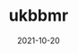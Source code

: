 ---
layout: default
modal-id: 6
date: 2021-10-20
img: ukbbmr.png
alt: image-alt
title: ukbbmr
project-date: Test
client: Test
category: Test
description: During my time working with <a href="https://www.ukbiobank.ac.uk/">UK Biobank</a> (UKBB) and <a href="https://academic.oup.com/ije/article/32/1/1/642797">Mendelian randomization</a> (MR), I compiled many functions which made my work easier. I decided to convert these into a package called 'ukbbmr', which takes phenotypic and genetic data as inputs to perform one-sample MR analyses between traits of interest. Multi-threaded support was added to improve performance. Link to the GitHub repo <a href="https://github.com/andrewcon/ukbbmr">here</a>.
---